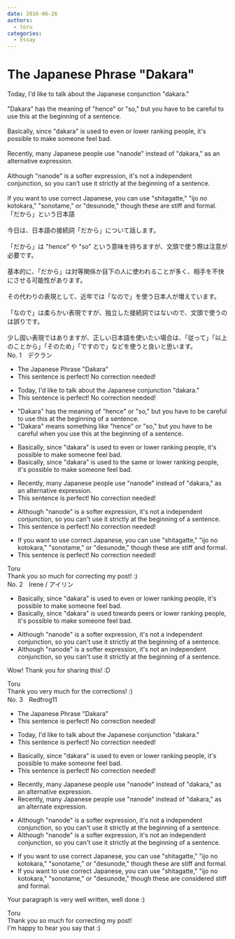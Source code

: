 ```yaml
---
date: 2016-06-26
authors:
  - toru
categories:
  - Essay
---
```


<h1 id="subject_show">The Japanese Phrase "Dakara"</h1>
<div class="date" hidden>Jun 26, 2016 16:17</div>
<div id="post"><div id="body_show_ori">
Today, I'd like to talk about the Japanese conjunction "dakara."<br/><br/>"Dakara" has the meaning of "hence" or "so," but you have to be careful to use this at the beginning of a sentence.<br/><br/>Basically, since "dakara" is used to even or lower ranking people, it's possible to make someone feel bad.<br/><br/>Recently, many Japanese people use "nanode" instead of "dakara," as an alternative expression.<br/><br/>Although "nanode" is a softer expression, it's not a independent conjunction, so you can't use it strictly at the beginning of a sentence.<br/><br/>If you want to use correct Japanese, you can use "shitagatte," "ijo no kotokara," "sonotame," or "desunode," though these are stiff and formal. 
</div></div>

<!-- more -->

<div id="post_ja"><div id="body_show_mo">
「だから」という日本語<br/><br/>今日は、日本語の接続詞「だから」について話します。<br/><br/>「だから」は "hence" や "so" という意味を持ちますが、文頭で使う際は注意が必要です。<br/><br/>基本的に、「だから」は対等関係か目下の人に使われることが多く、相手を不快にさせる可能性があります。<br/><br/>その代わりの表現として、近年では「なので」を使う日本人が増えています。<br/><br/>「なので」は柔らかい表現ですが、独立した接続詞ではないので、文頭で使うのは誤りです。<br/><br/>少し固い表現ではありますが、正しい日本語を使いたい場合は、「従って」「以上のことから」「そのため」「ですので」などを使うと良いと思います。
</div></div>
<div id="block"><div class="first_name"> No. 1　<span class="just_name">デクラン</span></div><div id="block2">
<ul class="correction_field">
<li class="incorrect">The Japanese Phrase "Dakara"</li>
<li class="corrected perfect">This sentence is perfect! No correction needed!</li>
</ul>
<ul class="correction_field">
<li class="incorrect">Today, I'd like to talk about the Japanese conjunction "dakara."</li>
<li class="corrected perfect">This sentence is perfect! No correction needed!</li>
</ul>
<ul class="correction_field">
<li class="incorrect">"Dakara" has the meaning of "hence" or "so," but you have to be careful to use this at the beginning of a sentence.</li>
<li class="corrected correct">
"Dakara" <span class="f_blue">means something like</span> "hence" or "so," but you have to be careful <span class="f_blue">when you </span>use this at the beginning of a sentence.
</li>
</ul>
<ul class="correction_field">
<li class="incorrect">Basically, since "dakara" is used to even or lower ranking people, it's possible to make someone feel bad.</li>
<li class="corrected correct">
Basically, since "dakara" is used to <span class="f_blue">the same</span> or lower ranking people, it's possible to make someone feel bad.
</li>
</ul>
<ul class="correction_field">
<li class="incorrect">Recently, many Japanese people use "nanode" instead of "dakara," as an alternative expression.</li>
<li class="corrected perfect">This sentence is perfect! No correction needed!</li>
</ul>
<ul class="correction_field">
<li class="incorrect">Although "nanode" is a softer expression, it's not a independent conjunction, so you can't use it strictly at the beginning of a sentence.</li>
<li class="corrected perfect">This sentence is perfect! No correction needed!</li>
</ul>
<ul class="correction_field">
<li class="incorrect">If you want to use correct Japanese, you can use "shitagatte," "ijo no kotokara," "sonotame," or "desunode," though these are stiff and formal.</li>
<li class="corrected perfect">This sentence is perfect! No correction needed!</li>
</ul>
</div><div class="name"><span class="just_name">Toru</span><br>
Thank you so much for correcting my post! :)
</div>
</div>
<div id="block"><div class="first_name"> No. 2　<span class="just_name">Irene / アイリン</span></div><div id="block2">
<ul class="correction_field">
<li class="incorrect">Basically, since "dakara" is used to even or lower ranking people, it's possible to make someone feel bad.</li>
<li class="corrected correct">
Basically, since "dakara" is used <span class="f_blue">towards peers </span>or lower ranking people, it's possible to make someone feel bad.
</li>
</ul>
<ul class="correction_field">
<li class="incorrect">Although "nanode" is a softer expression, it's not a independent conjunction, so you can't use it strictly at the beginning of a sentence.</li>
<li class="corrected correct">
Although "nanode" is a softer expression, it's not <span class="f_red">an</span> independent conjunction, so you can't use it strictly at the beginning of a sentence.
</li>
</ul>
<p class="comment_small">
 Wow! Thank you for sharing this! :D
</p>

</div><div class="name"><span class="just_name">Toru</span><br>
Thank you very much for the corrections! :)
</div>
</div>
<div id="block"><div class="first_name"> No. 3　<span class="just_name">Redfrog11</span></div><div id="block2">
<ul class="correction_field">
<li class="incorrect">The Japanese Phrase "Dakara"</li>
<li class="corrected perfect">This sentence is perfect! No correction needed!</li>
</ul>
<ul class="correction_field">
<li class="incorrect">Today, I'd like to talk about the Japanese conjunction "dakara."</li>
<li class="corrected perfect">This sentence is perfect! No correction needed!</li>
</ul>
<ul class="correction_field">
<li class="incorrect">Basically, since "dakara" is used to even or lower ranking people, it's possible to make someone feel bad.</li>
<li class="corrected perfect">This sentence is perfect! No correction needed!</li>
</ul>
<ul class="correction_field">
<li class="incorrect">Recently, many Japanese people use "nanode" instead of "dakara," as an alternative expression.</li>
<li class="corrected correct">
Recently, many Japanese people use "nanode" instead of "dakara," as an alternate expression.
</li>
</ul>
<ul class="correction_field">
<li class="incorrect">Although "nanode" is a softer expression, it's not a independent conjunction, so you can't use it strictly at the beginning of a sentence.</li>
<li class="corrected correct">
Although "nanode" is a softer expression, it's not an independent conjunction, so you can't use it strictly at the beginning of a sentence.
</li>
</ul>
<ul class="correction_field">
<li class="incorrect">If you want to use correct Japanese, you can use "shitagatte," "ijo no kotokara," "sonotame," or "desunode," though these are stiff and formal.</li>
<li class="corrected correct">
If you want to use correct Japanese, you can use "shitagatte," "ijo no kotokara," "sonotame," or "desunode," though these are considered stiff and formal.
</li>
</ul>
<p class="comment_small">
 Your paragraph is very well written, well done :)
</p>

</div><div class="name"><span class="just_name">Toru</span><br>
Thank you so much for correcting my post!<br/>I'm happy to hear you say that :)
</div>
</div>
